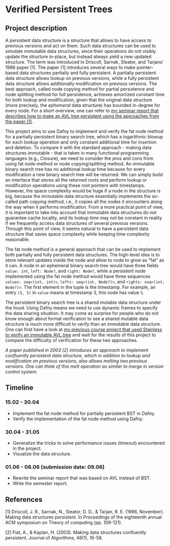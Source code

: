 # Verified Persistent Trees

## Project description

A persistent data structure is a structure that allows to have access to previous versions and act on them. Such data structures can be used to simulate immutable data structures, since their operations do not visibly update the structure in-place, but instead always yield a new updated structure. The term was introduced in Driscoll, Sarnak, Sleator, and Tarjans' 1986 paper [1]. The paper [1] introduces several ways to make pointer-based data structures partially and fully persistent. A partially persistent data structure allows lookup on previous versions, while a fully persistent data structure allows additionally modification on previous versions. The best approach, called node copying method for partial persistence and node splitting method for full persistence, achieves amortized constant time for both lookup and modification, given that the original data structure (more precisely, the *ephemeral* data structure) has bounded in-degree for every node. For a short overview, one can refer to [my seminar report that describes how to make an AVL tree persistent using the approaches from the paper [1]](https://kumom.io/articles/persistent-avl).

This project aims to use Dafny to implement and verify the fat node method for a partially persistent binary search tree, which has a logarithmic blowup for each lookup operation and only constant additional time for insertion and deletion. To compare it with the standard approach - making data structures immutable - that is taken in many functional programming languages (e.g., Closure), we need to consider the pros and cons from using fat node method or node copying/splitting method. An immutable binary search tree has no additional lookup time because for every modification a new binary search tree will be returned. We can simply build an interface that stores all the returned roots and perform lookup or modification operations using these root pointers with timestamps. However, the space complexity would be huge if a node in the structure is big, because the immutable data structure essentially implements the so-called path copying method, i.e., it copies all the nodes it encounters along the way when it performs modification. From a more practical point of view, it is important to take into account that immutable data structures do not guarantee cache locality, and its lookup time may not be constant in reality if we frequently access data structures of several previous versions. Through this point of view, it seems natural to have a persistent data structure that saves space complexity while keeping time complexity reasonable. 

The fat node method is a general approach that can be used to implement both partially and fully persistent data structures. The high-level idea is to store relevant updates inside the node and allow to node to grow as "fat" as it can. A node in an ephemeral binary search tree would have three fields `value: int`, `left: Node?`, and `right: Node?`, while a persistent node implemented using the fat node method would have three sequences `values: seq<(int, int)>`, `lefts: seq<(int, Node?)>`, and `rights: seq<(int, Node?)>`. The first element in the tuple is the timestamp. For example, an entry `(3, 5)` in `value` means at timestamp 3, this node has value `5`. 

The persistent binary search tree is a shared mutable data structure under the hood. Using Dafny means we need to use dynamic frames to specify the data sharing situation. It may come as surprise for people who do not know enough about formal verification to see a shared mutable data structure is much more difficult to verify than an immutable data structure. One can first have a look at [my previous course project that used Stainless to verify an immutable AVL tree](https://github.com/kumom/cs550-persistent-avl-tree) and wait for the results of this project to compare the difficulty of verification for these two approaches. 

*A paper published in 2003 [2] introduces an approach to implement confluently persistent data structure, which in addition to lookup and modification on previous versions, also allows melting two previous versions. One can think of this melt operation as similar to merge in version control system.*

## Timeline

### 15.02 - 30.04

- Implement the fat node method for partially persistent BST in Dafny.
- Verify the implementation of the fat node method using Dafny.

### 30.04 - 31.05

- Generalize the tricks to solve performance issues (timeout) encountered in the project.
- Visualize the data structure.

### 01.06 - 08.06 (submission date: 09.06)

- Rewrite the seminar report that was based on AVL instead of BST.
- Write the semester report.

## References

[1] Driscoll, J. R., Sarnak, N., Sleator, D. D., & Tarjan, R. E. (1986, November). Making data structures persistent. In Proceedings of the eighteenth annual ACM symposium on Theory of computing (pp. 109-121).

[2] Fiat, A., & Kaplan, H. (2003). Making data structures confluently persistent. Journal of Algorithms, 48(1), 16-58.
